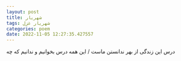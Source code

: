 ```yaml
---
layout: post
title: شهریار
tags: شهریار غزل
categories: poem
date: 2022-11-05 12:27:35.427557
---
```


درس این زندگی از بهر ندانستن ماست / این همه درس بخوانیم و ندانیم که چه